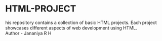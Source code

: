 # HTML-PROJECT
his repository contains a collection of basic HTML projects. Each project showcases different aspects of web development using HTML.
<br>
Author - Jananiya R H
